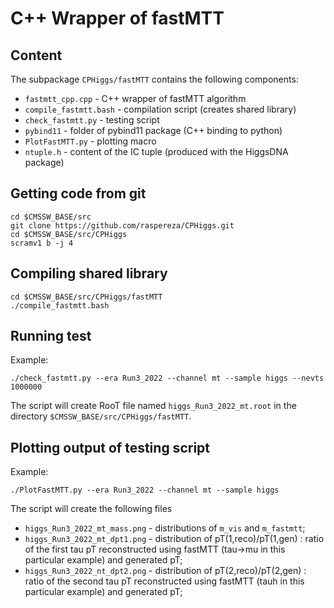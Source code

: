 # C++ Wrapper of fastMTT

## Content

The subpackage `CPHiggs/fastMTT` contains the following components:
* `fastmtt_cpp.cpp` - C++ wrapper of fastMTT algorithm
* `compile_fastmtt.bash` - compilation script (creates shared library)
* `check_fastmtt.py` - testing script
* `pybind11` - folder of pybind11 package (C++ binding to python)
* `PlotFastMTT.py` - plotting macro
* `ntuple.h` - content of the IC tuple (produced with the HiggsDNA package)

## Getting code from git

```
cd $CMSSW_BASE/src
git clone https://github.com/raspereza/CPHiggs.git
cd $CMSSW_BASE/src/CPHiggs
scramv1 b -j 4
```

## Compiling shared library

```
cd $CMSSW_BASE/src/CPHiggs/fastMTT
./compile_fastmtt.bash
```

## Running test

Example:
```
./check_fastmtt.py --era Run3_2022 --channel mt --sample higgs --nevts 1000000 
```
The script will create RooT file named `higgs_Run3_2022_mt.root` in the directory `$CMSSW_BASE/src/CPHiggs/fastMTT`.

## Plotting output of testing script

Example:
```
./PlotFastMTT.py --era Run3_2022 --channel mt --sample higgs
```
The script will create the following files
* `higgs_Run3_2022_mt_mass.png` - distributions of `m_vis` and `m_fastmtt`;
* `higgs_Run3_2022_mt_dpt1.png` - distribution of pT(1,reco)/pT(1,gen) : ratio of the first tau pT reconstructed using fastMTT (tau->mu in this particular example) and generated pT;
* `higgs_Run3_2022_nt_dpt2.png` - distribution of pT(2,reco)/pT(2,gen) : ratio of the second tau pT reconstructed using fastMTT (tauh in this particular example) and generated pT;


